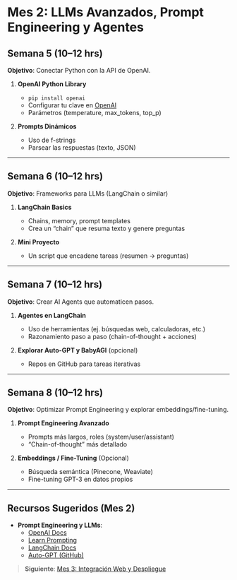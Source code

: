 # Mes 2: LLMs Avanzados, Prompt Engineering y Agentes

## Semana 5 (10–12 hrs)
**Objetivo**: Conectar Python con la API de OpenAI.

1. **OpenAI Python Library**  
   - `pip install openai`  
   - Configurar tu clave en [OpenAI](https://platform.openai.com/account/api-keys)  
   - Parámetros (temperature, max_tokens, top_p)

2. **Prompts Dinámicos**  
   - Uso de f-strings  
   - Parsear las respuestas (texto, JSON)

---

## Semana 6 (10–12 hrs)
**Objetivo**: Frameworks para LLMs (LangChain o similar)

1. **LangChain Basics**  
   - Chains, memory, prompt templates  
   - Crea un “chain” que resuma texto y genere preguntas

2. **Mini Proyecto**  
   - Un script que encadene tareas (resumen → preguntas)

---

## Semana 7 (10–12 hrs)
**Objetivo**: Crear AI Agents que automaticen pasos.

1. **Agentes en LangChain**  
   - Uso de herramientas (ej. búsquedas web, calculadoras, etc.)  
   - Razonamiento paso a paso (chain-of-thought + acciones)

2. **Explorar Auto-GPT y BabyAGI** (opcional)  
   - Repos en GitHub para tareas iterativas

---

## Semana 8 (10–12 hrs)
**Objetivo**: Optimizar Prompt Engineering y explorar embeddings/fine-tuning.

1. **Prompt Engineering Avanzado**  
   - Prompts más largos, roles (system/user/assistant)  
   - “Chain-of-thought” más detallado

2. **Embeddings / Fine-Tuning** (Opcional)  
   - Búsqueda semántica (Pinecone, Weaviate)  
   - Fine-tuning GPT-3 en datos propios

---

## **Recursos Sugeridos (Mes 2)**

- **Prompt Engineering y LLMs**:
  - [OpenAI Docs](https://platform.openai.com/docs/introduction)  
  - [Learn Prompting](https://learnprompting.org/)  
  - [LangChain Docs](https://python.langchain.com/en/latest/)
  - [Auto-GPT (GitHub)](https://github.com/Significant-Gravitas/Auto-GPT)

> **Siguiente**: [Mes 3: Integración Web y Despliegue](Mes-3:-Integracion-Web-y-Despliegue)
